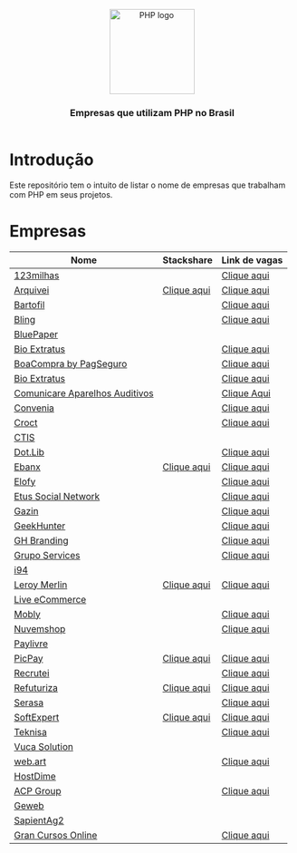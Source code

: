 <header>
    <p align="center">
        <img width="150" src="doc/images/php-logo.png" alt="PHP logo" />
    </p>
    <h3 align="center">Empresas que utilizam PHP no Brasil</h3>
</header>

# Introdução

Este repositório tem o intuito de listar o nome de empresas que trabalham com PHP em seus projetos.

# Empresas


| Nome | Stackshare | Link de vagas |
|----------------------------------------------------------------------------|------------------------------------------------------------------------------|-------------------------------------------------------------|
| [123milhas](https://123milhas.com)                                         |                                                                              | [Clique aqui](https://jobs.solides.com/123milhas)           |
| [Arquivei](https://arquivei.com.br)                                        | [Clique aqui](https://stackshare.io/arquivei-engineering/arquivei)           | [Clique aqui](https://arquivei.com.br/vagas)                |
| [Bartofil](https://www.bartofil.com.br/)                                   |                                                                              | [Clique aqui](https://bartofil.empregare.com/pt-br/vagas)   |
| [Bling](https://bling.com.br)                                              |                                                                              | [Clique aqui](https://vagas-bling.gupy.io/)                 |
| [BluePaper](https://bluepaper.io)                                          |                                                                              |                                                             |
| [Bio Extratus](https://www.bioextratus.com.br/)                            |                                                                              | [Clique aqui](https://trabalheconosco.bioextratus.com.br/)  |
| [BoaCompra by PagSeguro](https://boacompra.com)                            |                                                                              | [Clique aqui](https://pagseguro.gupy.io)                    |
| [Bio Extratus](https://bioextratus.com.br)                                 |                                                                              | [Clique aqui](https://trabalheconosco.bioextratus.com.br)   |
| [Comunicare Aparelhos Auditivos](https://comunicareaparelhosauditivos.com) |                                                                              | [Clique Aqui](https://jobs.solides.com/COMUNICAREAPARELHOSAUDITIVOS#) |
| [Convenia](http://convenia.com.br)                                         |                                                                              | [Clique aqui](https://convenia-tech.gupy.io)                |
| [Croct](https://croct.com/)                                                |                                                                              | [Clique aqui](https://croct.com/careers/)                   |
| [CTIS](https://ctis.com.br)                                                |                                                                              |                                                             |
| [Dot.Lib](https://dotlib.com)                                              |                                                                              | [Clique aqui](https://github.com/dotlib)                    |
| [Ebanx](https://www.ebanx.com/br)                                          | [Clique aqui](https://stackshare.io/ebanx/ebanx)                             | [Clique aqui](https://boards.greenhouse.io/ebanx)           |
| [Elofy](https://elofy.com.br)                                              |                                                                              | [Clique aqui](https://www.linkedin.com/company/elofy/jobs/) |
| [Etus Social Network](https://www.etus.com.br)                             |                                                                              | [Clique aqui](https://www.linkedin.com/company/etus/jobs/)  |
| [Gazin](https://www.gazin.com.br/)                                         |                                                                              | [Clique aqui](https://gazin.rhgestor.com.br/vagas)          |
| [GeekHunter](https://www.geekhunter.com.br)                                |                                                                              | [Clique aqui](https://www.geekhunter.com.br/vagas)          |
| [GH Branding](https://www.agenciagh.com.br/)                               |                                                                              | [Clique aqui](https://sites.google.com/view/jobsgh/)        |
| [Grupo Services](https://gruposervices.com.br/)                            |                                                                              | [Clique aqui](https://gruposervices.com.br/oportunidades)   |
| [i94](https://i94.co)                                                      |                                                                              |                                                             |
| [Leroy Merlin](https://leroymerlin.com.br)                                 | [Clique aqui](https://stackshare.io/leroy-merlin-brasil/website)             | [Clique aqui](https://jobs.kenoby.com/leroymerlin)          |
| [Live eCommerce](https://liveecommerce.com.br)                             |                                                                              |                                                             |
| [Mobly](https://mobly.com.br)                                              |                                                                              | [Clique aqui](https://jobs.kenoby.com/mobly)                |
| [Nuvemshop](https://www.nuvemshop.com.br)                                  |                                                                              | [Clique aqui](https://www.nuvemshop.com.br/trabalhe-na-nuvemshop) |
| [Paylivre](https://www.paylivre.com)                                       |                                                                              |                                                                   |
| [PicPay](https://picpay.com)                                               | [Clique aqui](https://stackshare.io/picpay/picpay)                           | [Clique aqui](https://picpay.gupy.io)                             |
| [Recrutei](https://recrutei.com.br)                                        |                                                                              | [Clique aqui](https://empregos.recrutei.com.br)                   |
| [Refuturiza](https://refuturiza.com.br)                                    | [Clique aqui](https://stackshare.io/refuturiza/refuturiza)                   | [Clique aqui](https://refuturizaempregos.solides.jobs/)           |
| [Serasa](https://www.serasa.com.br/carreiras)                              |                                                                              | [Clique aqui](https://serasa.gupy.io)                             |
| [SoftExpert](https://softexpert.com)                                       | [Clique aqui](https://stackshare.io/softexpert-software/softexpert-software) | [Clique aqui](https://softexpert.recruiterbox.com)                |
| [Teknisa](https://www.teknisa.com)                                         |                                                                              | [Clique aqui](https://teknisa.solides.jobs)                       |
| [Vuca Solution](https://vucasolution.com.br)                               |                                                                              |
| [web.art](https://www.webart.com.br)                                       |                                                                              | [Clique aqui](https://painel.umentor.com.br/inteligente_novos/?con_cod=web16225&pla=5) |
| [HostDime](https://hostdime.com.br)                                        |                                                                              |                                                                   |
| [ACP Group](https://www.acpgroup.com.br/)                                  |                                                                              | [Clique aqui](https://acpgroup.gupy.io/)                          |
| [Geweb](http://www.geweb.com.br)                                           |                                                                              |                                                                   |            
| [SapientAg2](https://sapientag2.com.br)                                    |                                                                              |                                                                   |
| [Gran Cursos Online](https://www.grancursosonline.com.br/)                 |                                                                              | [Clique aqui](https://vemsergran.gupy.io/)                        |